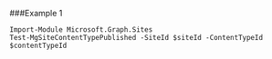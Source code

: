 ###Example 1
```
Import-Module Microsoft.Graph.Sites
Test-MgSiteContentTypePublished -SiteId $siteId -ContentTypeId $contentTypeId
```

